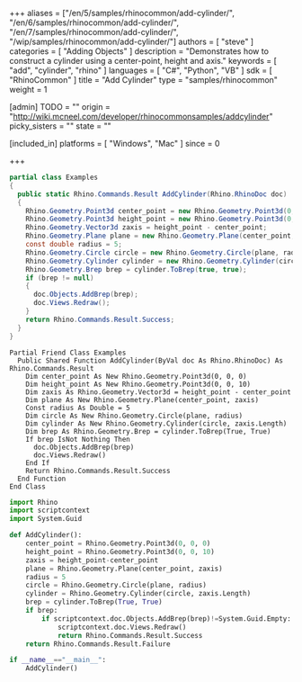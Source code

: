 +++
aliases = ["/en/5/samples/rhinocommon/add-cylinder/", "/en/6/samples/rhinocommon/add-cylinder/", "/en/7/samples/rhinocommon/add-cylinder/", "/wip/samples/rhinocommon/add-cylinder/"]
authors = [ "steve" ]
categories = [ "Adding Objects" ]
description = "Demonstrates how to construct a cylinder using a center-point, height and axis."
keywords = [ "add", "cylinder", "rhino" ]
languages = [ "C#", "Python", "VB" ]
sdk = [ "RhinoCommon" ]
title = "Add Cylinder"
type = "samples/rhinocommon"
weight = 1

[admin]
TODO = ""
origin = "http://wiki.mcneel.com/developer/rhinocommonsamples/addcylinder"
picky_sisters = ""
state = ""

[included_in]
platforms = [ "Windows", "Mac" ]
since = 0

+++

<div class="codetab-content" id="cs">

```cs
partial class Examples
{
  public static Rhino.Commands.Result AddCylinder(Rhino.RhinoDoc doc)
  {
    Rhino.Geometry.Point3d center_point = new Rhino.Geometry.Point3d(0, 0, 0);
    Rhino.Geometry.Point3d height_point = new Rhino.Geometry.Point3d(0, 0, 10);
    Rhino.Geometry.Vector3d zaxis = height_point - center_point;
    Rhino.Geometry.Plane plane = new Rhino.Geometry.Plane(center_point, zaxis);
    const double radius = 5;
    Rhino.Geometry.Circle circle = new Rhino.Geometry.Circle(plane, radius);
    Rhino.Geometry.Cylinder cylinder = new Rhino.Geometry.Cylinder(circle, zaxis.Length);
    Rhino.Geometry.Brep brep = cylinder.ToBrep(true, true);
    if (brep != null)
    {
      doc.Objects.AddBrep(brep);
      doc.Views.Redraw();
    }
    return Rhino.Commands.Result.Success;
  }
}
```

</div>


<div class="codetab-content" id="vb">

```vbnet
Partial Friend Class Examples
  Public Shared Function AddCylinder(ByVal doc As Rhino.RhinoDoc) As Rhino.Commands.Result
	Dim center_point As New Rhino.Geometry.Point3d(0, 0, 0)
	Dim height_point As New Rhino.Geometry.Point3d(0, 0, 10)
	Dim zaxis As Rhino.Geometry.Vector3d = height_point - center_point
	Dim plane As New Rhino.Geometry.Plane(center_point, zaxis)
	Const radius As Double = 5
	Dim circle As New Rhino.Geometry.Circle(plane, radius)
	Dim cylinder As New Rhino.Geometry.Cylinder(circle, zaxis.Length)
	Dim brep As Rhino.Geometry.Brep = cylinder.ToBrep(True, True)
	If brep IsNot Nothing Then
	  doc.Objects.AddBrep(brep)
	  doc.Views.Redraw()
	End If
	Return Rhino.Commands.Result.Success
  End Function
End Class
```

</div>


<div class="codetab-content" id="py">

```python
import Rhino
import scriptcontext
import System.Guid

def AddCylinder():
    center_point = Rhino.Geometry.Point3d(0, 0, 0)
    height_point = Rhino.Geometry.Point3d(0, 0, 10)
    zaxis = height_point-center_point
    plane = Rhino.Geometry.Plane(center_point, zaxis)
    radius = 5
    circle = Rhino.Geometry.Circle(plane, radius)
    cylinder = Rhino.Geometry.Cylinder(circle, zaxis.Length)
    brep = cylinder.ToBrep(True, True)
    if brep:
        if scriptcontext.doc.Objects.AddBrep(brep)!=System.Guid.Empty:
            scriptcontext.doc.Views.Redraw()
            return Rhino.Commands.Result.Success
    return Rhino.Commands.Result.Failure

if __name__=="__main__":
    AddCylinder()
```

</div>
